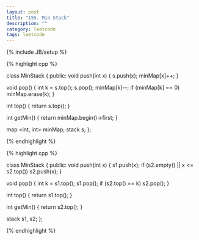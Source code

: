 ```yaml
---
layout: post
title: "155. Min Stack"
description: ""
category: leetcode
tags: leetcode
---
```

{% include JB/setup %}

{% highlight cpp %}

class MinStack {
public:
  void push(int x) {
    s.push(x);
    minMap[x]++;
  }

  void pop() {
    int k = s.top();
    s.pop();
    minMap[k]--;
    if (minMap[k] == 0) 
      minMap.erase(k);
  }

  int top() {
    return s.top();
  }

  int getMin() {
    return minMap.begin()->first;
  }

  map <int, int> minMap;
  stack <int> s;
};

{% endhighlight %}

{% highlight cpp %}

class MinStack {
public:
  void push(int x) {
    s1.push(x);
    if (s2.empty() || x <= s2.top()) s2.push(x);
  }

  void pop() {
    int k = s1.top();
    s1.pop();
    if (s2.top() == k) s2.pop();
  }

  int top() {
    return s1.top();
  }

  int getMin() {
    return s2.top();
  }

  stack <int> s1, s2;
};

{% endhighlight %}